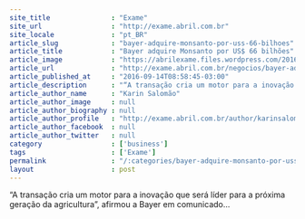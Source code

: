 ```yaml
---
site_title               : "Exame"
site_url                 : "http://exame.abril.com.br"
site_locale              : "pt_BR"
article_slug             : "bayer-adquire-monsanto-por-uss-66-bilhoes"
article_title            : "Bayer adquire Monsanto por US$ 66 bilhões"
article_image            : "https://abrilexame.files.wordpress.com/2016/09/size_960_16_9_logo-monsanto4.jpg?quality=70&strip=all&w=960"
article_url              : "http://exame.abril.com.br/negocios/bayer-adquire-monsanto-por-us-66-bilhoes/"
article_published_at     : "2016-09-14T08:58:45-03:00"
article_description      : "“A transação cria um motor para a inovação que será líder para a próxima geração da agricultura”, afirmou a Bayer em comunicado..."
article_author_name      : "Karin Salomão"
article_author_image     : null
article_author_biography : null
article_author_profile   : "http://exame.abril.com.br/author/karinsalomaoexame/"
article_author_facebook  : null
article_author_twitter   : null
category                 : ['business']
tags                     : ['Exame']
permalink                : "/:categories/bayer-adquire-monsanto-por-uss-66-bilhoes/"
layout                   : post
---
```


“A transação cria um motor para a inovação que será líder para a próxima geração da agricultura”, afirmou a Bayer em comunicado...
